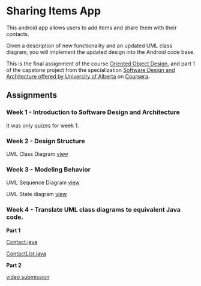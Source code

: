 # Sharing Items App
This android app allows users to add items and share them with their contacts.

Given a description of new functionality and an updated UML class diagram, you will implement the updated design into the Android code base.

This is the final assignment of the course [Oriented Object Design](https://www.coursera.org/learn/object-oriented-design), and part 1 of the capstone project from the specialization [Software Design and Architecture offered by University of Alberta](https://www.coursera.org/specializations/software-design-architecture) on [Coursera](https://www.coursera.org).

## Assignments

### Week 1 - Introduction to Software Design and Architecture

It was only quizes for week 1.

### Week 2 - Design Structure

UML Class Diagram [view]()

### Week 3 - Modeling Behavior

UML Sequence Diagram [view]()

UML State diagram [view]()

### Week 4 - Translate UML class diagrams to equivalent Java code.

**Part 1**

[Contact.java]()

[ContactList.java]()

**Part 2**

[video submission]()
